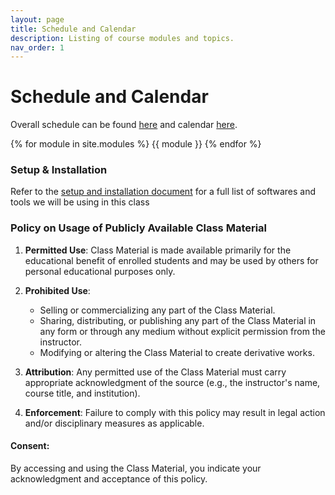 ```yaml
---
layout: page
title: Schedule and Calendar
description: Listing of course modules and topics.
nav_order: 1
---
```


# Schedule and Calendar

Overall schedule can be found [here](/assets/images/ContentOutline.pdf) and calendar [here](https://pwdomination.github.io/AI-5/assets/images/AI5_schedule.svg).


{% for module in site.modules %}
{{ module }}
{% endfor %}

### Setup & Installation

Refer to the [setup and installation document](https://docs.google.com/document/d/1ixys_vzy5msA1oqRc3-YDKxt-nhSSSv3at1z0qQk8-I/edit?usp=sharing) for a full list of softwares and tools we will be using in this class

### Policy on Usage of Publicly Available Class Material

1. **Permitted Use**: Class Material is made available primarily for the educational benefit of enrolled students and may be used by others for personal educational purposes only.

2. **Prohibited Use**: 
   - Selling or commercializing any part of the Class Material.
   - Sharing, distributing, or publishing any part of the Class Material in any form or through any medium without explicit permission from the instructor.
   - Modifying or altering the Class Material to create derivative works.

3. **Attribution**: Any permitted use of the Class Material must carry appropriate acknowledgment of the source (e.g., the instructor's name, course title, and institution).

4. **Enforcement**: Failure to comply with this policy may result in legal action and/or disciplinary measures as applicable.

#### Consent:

By accessing and using the Class Material, you indicate your acknowledgment and acceptance of this policy.

